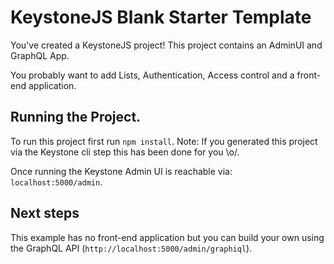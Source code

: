 # KeystoneJS Blank Starter Template

You've created a KeystoneJS project! This project contains an AdminUI and GraphQL App.

You probably want to add Lists, Authentication, Access control and a front-end application.

## Running the Project.

To run this project first run `npm install`. Note: If you generated this project via the Keystone cli step this has been done for you \\o/.

Once running the Keystone Admin UI is reachable via: `localhost:5000/admin`.

## Next steps

This example has no front-end application but you can build your own using the GraphQL API (`http://localhost:5000/admin/graphiql`).
